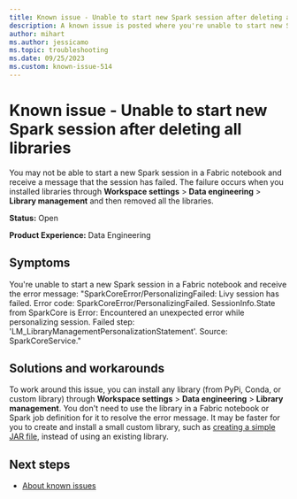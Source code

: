```yaml
---
title: Known issue - Unable to start new Spark session after deleting all libraries
description: A known issue is posted where you're unable to start new Spark session after deleting all libraries
author: mihart
ms.author: jessicamo
ms.topic: troubleshooting 
ms.date: 09/25/2023
ms.custom: known-issue-514
---
```


# Known issue - Unable to start new Spark session after deleting all libraries

You may not be able to start a new Spark session in a Fabric notebook and receive a message that the session has failed.  The failure occurs when you installed libraries through **Workspace settings** > **Data engineering** > **Library management** and then removed all the libraries.

**Status:** Open

**Product Experience:** Data Engineering

## Symptoms

You're unable to start a new Spark session in a Fabric notebook and receive the error message: "SparkCoreError/PersonalizingFailed: Livy session has failed. Error code: SparkCoreError/PersonalizingFailed. SessionInfo.State from SparkCore is Error: Encountered an unexpected error while personalizing session. Failed step: 'LM_LibraryManagementPersonalizationStatement'. Source: SparkCoreService."

## Solutions and workarounds

To work around this issue, you can install any library (from PyPi, Conda, or custom library) through **Workspace settings** > **Data engineering** > **Library management**.  You don't need to use the library in a Fabric notebook or Spark job definition for it to resolve the error message. It may be faster for you to create and install a small custom library, such as [creating a simple JAR file](/azure/databricks/workflows/jobs/how-to/use-jars-in-workflows#--step-2-create-the-jar), instead of using an existing library.

## Next steps

- [About known issues](https://support.fabric.microsoft.com/known-issues)
